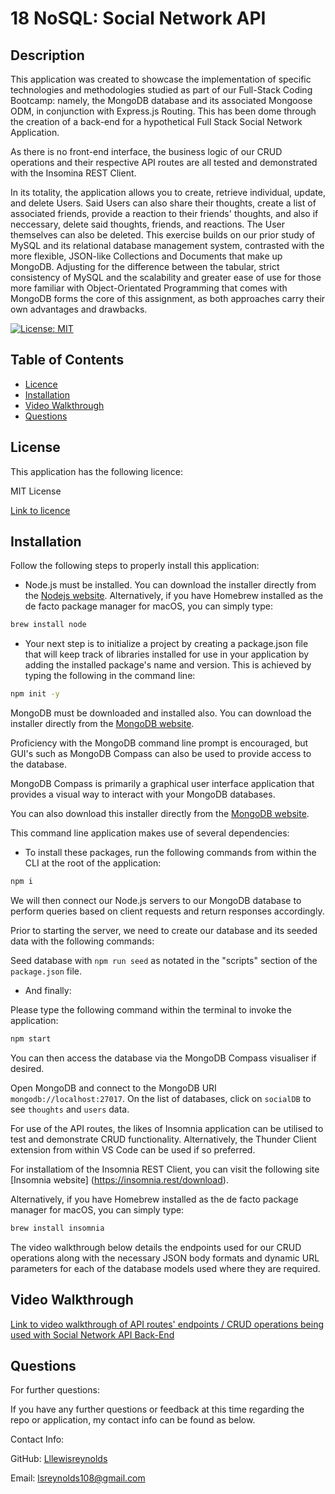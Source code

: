 # 18 NoSQL: Social Network API

## Description

This application was created to showcase the implementation of specific technologies and methodologies studied as part of our Full-Stack Coding Bootcamp: namely, the MongoDB database and its associated Mongoose ODM, in conjunction with Express.js Routing. This has been dome through the creation of a back-end for a hypothetical Full Stack Social Network Application.

As there is no front-end interface, the business logic of our CRUD operations and their respective API routes are all tested and demonstrated with the Insomina REST Client.

In its totality, the application allows you to create, retrieve individual, update, and delete Users. Said Users can also share their thoughts, create a list of associated friends, provide a reaction to their friends' thoughts, and also if neccessary, delete said thoughts, friends, and reactions. The User themselves can also be deleted. This exercise builds on our prior study of MySQL and its relational database management system, contrasted with the more flexible, JSON-like Collections and Documents that make up MongoDB. Adjusting for the difference between the tabular, strict consistency of MySQL and the scalability and greater ease of use for those more familiar with Object-Orientated Programming that comes with MongoDB forms the core of this assignment, as both approaches carry their own advantages and drawbacks.

[![License: MIT](https://img.shields.io/badge/License-MIT-yellow.svg)](https://opensource.org/licenses/MIT)

## Table of Contents
  * [Licence](#licence)
  * [Installation](#installation)
  * [Video Walkthrough](#video-walkthrough)
  * [Questions](#questions)
  
## License

This application has the following licence:

MIT License

[Link to licence](https://opensource.org/licenses/MIT)

## Installation
    
  Follow the following steps to properly install this application:


  * Node.js must be installed. You can download the installer directly from the [Nodejs website](https://nodejs.org). Alternatively, if you have Homebrew installed as the de facto package manager for macOS, you can simply type:

```bash
brew install node
```

  * Your next step is to initialize a project by creating a package.json file that will keep track of libraries installed for use in your application by adding the installed package's name and version. This is achieved by typing the following in the command line:

```bash
npm init -y
```

MongoDB must be downloaded and installed also.
You can download the installer directly from the [MongoDB website](https://www.mongodb.com/docs/manual/installation/). 

Proficiency with the MongoDB command line prompt is encouraged, but GUI's such as MongoDB Compass can also be used to provide access to the database.

MongoDB Compass is primarily a graphical user interface application that provides a visual way to interact with your MongoDB databases. 

You can also download this installer directly from the [MongoDB website](https://www.mongodb.com/docs/compass/current/install/). 

This command line application makes use of several dependencies:

  * To install these packages, run the following commands from within the CLI at the root of the application:

```bash
npm i
```

We will then connect our Node.js servers to our MongoDB database to perform queries based on client requests and return responses accordingly.

Prior to starting the server, we need to create our database and its seeded data with the following commands:

Seed database with `npm run seed` as notated in the "scripts" section of the `package.json` file.


  * And finally: 

  Please type the following command within the terminal to invoke the application:

```bash
npm start
```
You can then access the database via the MongoDB Compass visualiser if desired.

Open MongoDB and connect to the MongoDB URI ```mongodb://localhost:27017```. On the list of databases, click on ```socialDB``` to see ```thoughts``` and ```users``` data.


For use of the API routes, the likes of Insomnia application can be utilised to test and demonstrate CRUD functionality. Alternatively, the Thunder Client extension from within VS Code can be used if so preferred. 

For installatiom of the Insomnia REST Client, you can visit the following site [Insomnia website] (https://insomnia.rest/download).

Alternatively, if you have Homebrew installed as the de facto package manager for macOS, you can simply type:

```bash
brew install insomnia
```

The video walkthrough below details the endpoints used for our CRUD operations along with the necessary JSON body formats and dynamic URL parameters for each of the database models used where they are required. 

## Video Walkthrough

[Link to video walkthrough of API routes' endpoints / CRUD operations being used with Social Network API Back-End ]()

      
## Questions
      
  For further questions:

  If you have any further questions or feedback at this time regarding the repo or application, my contact info can be found as below.
  
  Contact Info:

  GitHub: [Lllewisreynolds](https://github.com/Lllewisreynolds)

  Email: [lsreynolds108@gmail.com](mailto:lsreynolds108@gmail.com)

